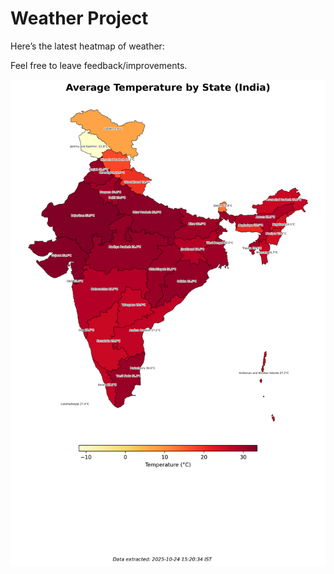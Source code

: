 # Weather Project

Here’s the latest heatmap of weather:

Feel free to leave feedback/improvements.

![India Heatmap](docs/assets/india_heatmap.png?v=FB4BEC)
